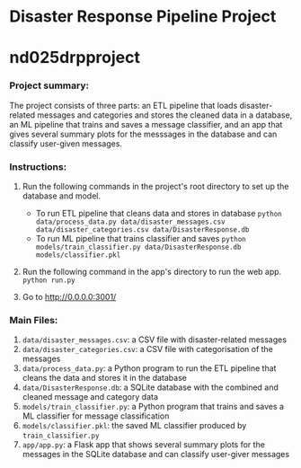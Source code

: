 # Disaster Response Pipeline Project
# nd025drpproject

### Project summary:
The project consists of three parts: an ETL pipeline that loads disaster-related messages and categories and stores the cleaned data in a database, an ML pipeline that trains and saves a message classifier, and an app that gives several summary plots for the messsages in the database and can classify user-given messages.

### Instructions:
1. Run the following commands in the project's root directory to set up the database and model.

    - To run ETL pipeline that cleans data and stores in database
        `python data/process_data.py data/disaster_messages.csv data/disaster_categories.csv data/DisasterResponse.db`
    - To run ML pipeline that trains classifier and saves
        `python models/train_classifier.py data/DisasterResponse.db models/classifier.pkl`

2. Run the following command in the app's directory to run the web app.
    `python run.py`

3. Go to http://0.0.0.0:3001/

### Main Files:

1. `data/disaster_messages.csv`: a CSV file with disaster-related messages
2. `data/disaster_categories.csv`: a CSV file with categorisation of the messages
3. `data/process_data.py`: a Python program to run the ETL pipeline that cleans the data and stores it in the database
4. `data/DisasterResponse.db`: a SQLite database with the combined and cleaned message and category data
5. `models/train_classifier.py`: a Python program that trains and saves a ML classifier for message classification
6. `models/classifier.pkl`: the saved ML classifier produced by `train_classifier.py`
7. `app/app.py`: a Flask app that shows several summary plots for the messages in the SQLite database and can classify user-giver messages
